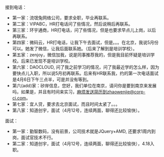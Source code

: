 接到电话：
* 第一家：流氓兔网络公司，要求全职，毕业再联系。
* 第二家：VIPABC，HR打电话问了些情况，然后说稍后再联系。
* 第三家：环宇通商，HR打电话，问了些情况，但是也要求早点儿上岗，以后再联系。
* 第四家：微码云，HR打电话，让我下午去面试，但是。。。在北京，我说5月份可以。她发了微信，让我后面联系她。（后来了解到是培训学校）。
* 第五家：zenjoy，微信加我，说是同事推荐我的，但是我目前怀疑是培训学校。后来已发现不是培训学校。
* 第六家：DAOCLOUD, 问了我之前学习的情况，问了我最近学的怎么样，因为要快点儿入职，所以说5月初再联系。后来有HR联系我，约的第一次电话面试是4月6日下午三点半，可是并没有等到。
* 第六(add)家：矽岸信息，您好，我们单位在南京，请问你是要到南京来发展吗，如果是，并且有时间来实习，麻烦发送简历到zhaowenjie@corp-ci.com。
* 第七家：宜人贷，要求去北京面试，而且时间太紧了。。。
* 第八家：知道创宇，面试（4月12号，连续两面，聊得还比较愉快）。

面试：
* 第一家：勤智数码，没有前景，公司技术就是JQuery+AMD, 还要求1周内到岗，面试官技术不行。
* 第二家：知道创宇，面试（4月12号，连续两面，聊得还比较愉快），4.18入职。
